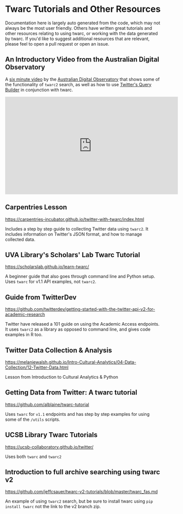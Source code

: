 # Twarc Tutorials and Other Resources

Documentation here is largely auto generated from the code, which may not always be the most user friendly. Others have written great tutorials and other resources relating to using twarc, or working with the data generated by twarc. If you'd like to suggest additional resources that are relevant, please feel to open a pull request or open an issue.

## An Introductory Video from the Australian Digital Observatory

A [six minute video](https://www.youtube.com/watch?v=4DXEeM2AA9Y) by the [Australian Digital Observatory](https://www.digitalobservatory.net.au/) that shows some of the functionality of `twarc2` search, as well as how to use [Twitter's Query Builder](https://developer.twitter.com/apitools/query?query=) in conjunction with twarc.

<iframe width="560" height="315" src="https://www.youtube.com/embed/4DXEeM2AA9Y" title="YouTube video player" frameborder="0" allow="accelerometer; autoplay; clipboard-write; encrypted-media; gyroscope; picture-in-picture; web-share" allowfullscreen></iframe>

## Carpentries Lesson

<https://carpentries-incubator.github.io/twitter-with-twarc/index.html>

Includes a step by step guide to collecting Twitter data using `twarc2`. It includes information on Twitter's JSON format, and how to manage collected data. 

## UVA Library's Scholars' Lab Twarc Tutorial

<https://scholarslab.github.io/learn-twarc/>

A beginner guide that also goes through command line and Python setup. Uses `twarc` for v1.1 API examples, not `twarc2`.

## Guide from TwitterDev

<https://github.com/twitterdev/getting-started-with-the-twitter-api-v2-for-academic-research>

Twitter have released a 101 guide on using the Academic Access endpoints. It uses `twarc2` as a library as opposed to command line, and gives code examples in R too.

## Twitter Data Collection & Analysis

<https://melaniewalsh.github.io/Intro-Cultural-Analytics/04-Data-Collection/12-Twitter-Data.html>

Lesson from Introduction to Cultural Analytics & Python

## Getting Data from Twitter: A twarc tutorial

<https://github.com/alblaine/twarc-tutorial>

Uses `twarc` for `v1.1` endpoints and has step by step examples for using some of the `/utils` scripts.

## UCSB Library Twarc Tutorials

<https://ucsb-collaboratory.github.io/twitter/>

Uses both `twarc` and `twarc2`

## Introduction to full archive searching using twarc v2

<https://github.com/jeffcsauer/twarc-v2-tutorials/blob/master/twarc_fas.md>

An example of using `twarc2` search, but be sure to install twarc using `pip install twarc` not the link to the v2 branch zip.


